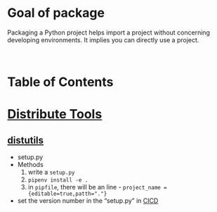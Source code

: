 <!-- omit in toc -->
# Goal of package
Packaging a Python project helps import a project without concerning developing environments. It implies you can directly use a project.

<br />

<!-- omit in toc -->
# Table of Contents

# [Distribute Tools](https://packaging.python.org/en/latest/tutorials/packaging-projects/)
## [distutils](https://www.gushiciku.cn/pl/gOIm/zh-tw)
* setup.py
* Methods
  1. write a `setup.py`
  2. `pipenv install -e .`
  3. in `pipfile`, there will be an line - `project_name = {editable=true,patth="."}` 
* set the version number in the “setup.py” in [CICD](https://medium.com/vlmedia-tech/step-by-step-guide-to-create-python-library-using-ci-cd-pipeline-8e66022108df)